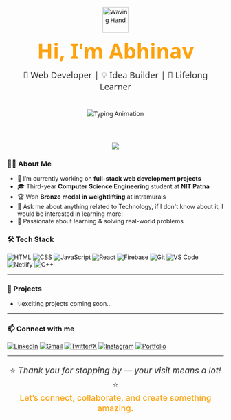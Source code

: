 <div align="center" style="font-family: 'Segoe UI', Tahoma, Geneva, Verdana, sans-serif; padding: 30px;">
  <img src="https://media.giphy.com/media/hvRJCLFzcasrR4ia7z/giphy.gif" width="60" alt="Waving Hand" style="margin-bottom: 10px;" />
  
  <h1 style="font-size: 3rem; margin: 0; color: #fca311;">
    Hi, I'm Abhinav
  </h1>

  <p style="font-size: 1.25rem; color: #333; margin-top: 10px;">
    🚀 Web Developer | 💡 Idea Builder | 🌱 Lifelong Learner
  </p>

  <img 
    src="https://readme-typing-svg.herokuapp.com?font=Fira+Code&weight=500&size=22&pause=1000&color=FCA311&center=true&vCenter=true&width=600&lines=Welcome+to+my+tech+universe!;Building+projects+with+passion+%26+purpose.;Always+learning,+always+evolving."
    alt="Typing Animation"
    style="margin-top: 20px;"
  />
</div>

<p align="center">
  <img src="https://capsule-render.vercel.app/api?type=waving&color=gradient&height=200&section=header&text=Welcome%20to%20My%20GitHub!&fontSize=40&fontAlignY=35&desc=Full-Stack%20Web%20Developer%20from%20India&descAlignY=60&descAlign=50" />
</p>



### 🧑‍💻 About Me

- 🔭 I’m currently working on **full-stack web development projects**
- 🎓 Third-year **Computer Science Engineering** student at **NIT Patna**
- 🏆 Won **Bronze medal in weightlifting** at intramurals
- 💬 Ask me about anything related to Technology, if I don't know about it, I would be interested in learning more!
- 📌 Passionate about learning & solving real-world problems  


### 🛠️ Tech Stack

![HTML](https://img.shields.io/badge/-HTML5-E34F26?style=flat-square&logo=html5&logoColor=white)
![CSS](https://img.shields.io/badge/-CSS3-1572B6?style=flat-square&logo=css3)
![JavaScript](https://img.shields.io/badge/-JavaScript-F7DF1E?style=flat-square&logo=javascript&logoColor=black)
![React](https://img.shields.io/badge/-React-61DAFB?style=flat-square&logo=react&logoColor=white)
![Firebase](https://img.shields.io/badge/-Firebase-FFCA28?style=flat-square&logo=firebase)
![Git](https://img.shields.io/badge/-Git-F05032?style=flat-square&logo=git&logoColor=white)
![VS Code](https://img.shields.io/badge/-VS%20Code-007ACC?style=flat-square&logo=visual-studio-code)
![Netlify](https://img.shields.io/badge/-Netlify-00C7B7?style=flat-square&logo=netlify&logoColor=white)
![C++](https://img.shields.io/badge/-C++-00599C?style=flat-square&logo=c%2B%2B&logoColor=white)

---

### 📂 Projects


- 💡exciting projects coming soon...

---

### 📫 Connect with me

[![LinkedIn](https://img.shields.io/badge/-LinkedIn-0077B5?style=flat-square&logo=linkedin&logoColor=white)](https://www.linkedin.com/in/abhinav-abhinav-7b2a66271)
[![Gmail](https://img.shields.io/badge/-Gmail-D14836?style=flat-square&logo=gmail&logoColor=white)](mailto:abhinavabhinav66587@gmail.com)
[![Twitter/X](https://img.shields.io/badge/-Twitter-1DA1F2?style=flat-square&logo=x&logoColor=white)](https://twitter.com/your-twitter-handle)
[![Instagram](https://img.shields.io/badge/-Instagram-E4405F?style=flat-square&logo=instagram&logoColor=white)](https://instagram.com/your-instagram-handle)
[![Portfolio](https://img.shields.io/badge/-Portfolio-000000?style=flat-square&logo=vercel&logoColor=white)](https://your-portfolio-link.com)

---


<p align="center" style="font-size: 1.2rem; font-weight: 500; color: #444;">
  ⭐ <em>Thank you for stopping by — your visit means a lot!</em> ⭐<br>
  <span style="color: #fca311;">Let’s connect, collaborate, and create something amazing.</span>
</p>

